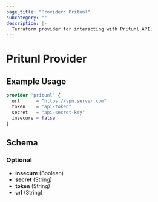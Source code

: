 ```yaml
---
page_title: "Provider: Pritunl"
subcategory: ""
description: |- 
  Terraform provider for interacting with Pritunl API.
---
```


# Pritunl Provider

## Example Usage

```terraform
provider "pritunl" {
  url      = "https://vpn.server.com"
  token    = "api-token"
  secret   = "api-secret-key"
  insecure = false
}
```

## Schema

### Optional

- **insecure** (Boolean)
- **secret** (String)
- **token** (String)
- **url** (String)
